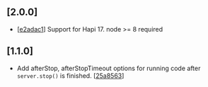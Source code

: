 ## [**2.0.0**]
* [[e2adac1](../../commit/e2adac1)] Support for Hapi 17. node >= 8 required

## [**1.1.0**]

*  Add afterStop, afterStopTimeout options for running code after `server.stop()` is finished. [[25a8563](../../commit/25a8563)]
